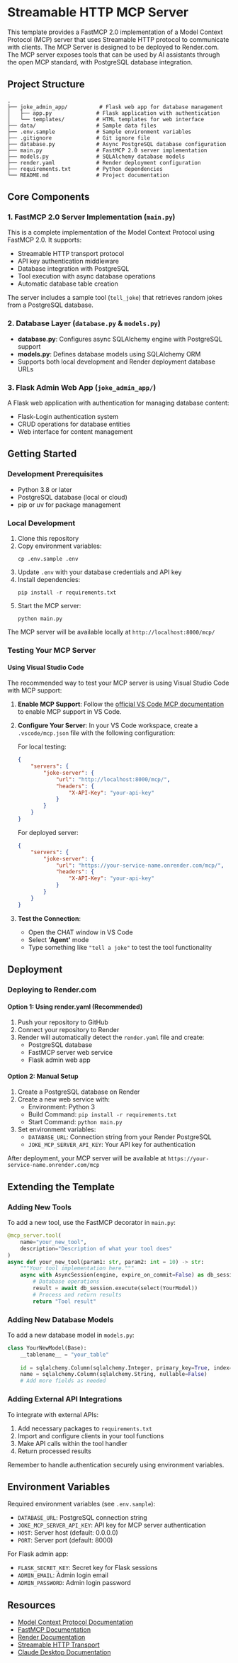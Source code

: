 # Streamable HTTP MCP Server

This template provides a FastMCP 2.0 implementation of a Model Context Protocol (MCP) server that uses Streamable HTTP protocol to communicate with clients. The MCP Server is designed to be deployed to Render.com. The MCP server exposes tools that can be used by AI assistants through the open MCP standard, with PostgreSQL database integration.

## Project Structure

```
.
├── joke_admin_app/          # Flask web app for database management
│   ├── app.py              # Flask application with authentication
│   └── templates/          # HTML templates for web interface
├── data/                   # Sample data files
├── .env.sample             # Sample environment variables
├── .gitignore              # Git ignore file
├── database.py             # Async PostgreSQL database configuration
├── main.py                 # FastMCP 2.0 server implementation
├── models.py               # SQLAlchemy database models
├── render.yaml             # Render deployment configuration
├── requirements.txt        # Python dependencies
└── README.md               # Project documentation
```

## Core Components

### 1. FastMCP 2.0 Server Implementation (`main.py`)

This is a complete implementation of the Model Context Protocol using FastMCP 2.0. It supports:

- Streamable HTTP transport protocol
- API key authentication middleware
- Database integration with PostgreSQL
- Tool execution with async database operations
- Automatic database table creation

The server includes a sample tool (`tell_joke`) that retrieves random jokes from a PostgreSQL database.

### 2. Database Layer (`database.py` & `models.py`)

- **database.py**: Configures async SQLAlchemy engine with PostgreSQL support
- **models.py**: Defines database models using SQLAlchemy ORM
- Supports both local development and Render deployment database URLs

### 3. Flask Admin Web App (`joke_admin_app/`)

A Flask web application with authentication for managing database content:
- Flask-Login authentication system
- CRUD operations for database entities
- Web interface for content management

## Getting Started

### Development Prerequisites

- Python 3.8 or later
- PostgreSQL database (local or cloud)
- pip or uv for package management

### Local Development

1. Clone this repository
2. Copy environment variables:
   ```
   cp .env.sample .env
   ```
3. Update `.env` with your database credentials and API key
4. Install dependencies:
   ```
   pip install -r requirements.txt
   ```
5. Start the MCP server:
   ```
   python main.py
   ```
   
The MCP server will be available locally at `http://localhost:8000/mcp/`

### Testing Your MCP Server

#### Using Visual Studio Code

The recommended way to test your MCP server is using Visual Studio Code with MCP support:

1. **Enable MCP Support**: Follow the [official VS Code MCP documentation](https://code.visualstudio.com/docs/copilot/chat/mcp-servers#_enable-mcp-support-in-vs-code) to enable MCP support in VS Code.

2. **Configure Your Server**: In your VS Code workspace, create a `.vscode/mcp.json` file with the following configuration:

   For local testing:
   ```json
   {
       "servers": {
           "joke-server": {
               "url": "http://localhost:8000/mcp/",
               "headers": {
                   "X-API-Key": "your-api-key"
               }
           }
       }
   }
   ```

   For deployed server:
   ```json
   {
       "servers": {
           "joke-server": {
               "url": "https://your-service-name.onrender.com/mcp/",
               "headers": {
                   "X-API-Key": "your-api-key"
               }
           }
       }
   }
   ```

3. **Test the Connection**: 
   - Open the CHAT window in VS Code
   - Select **'Agent'** mode
   - Type something like `"tell a joke"` to test the tool functionality


## Deployment

### Deploying to Render.com

#### Option 1: Using render.yaml (Recommended)

1. Push your repository to GitHub
2. Connect your repository to Render
3. Render will automatically detect the `render.yaml` file and create:
   - PostgreSQL database
   - FastMCP server web service
   - Flask admin web app

#### Option 2: Manual Setup

1. Create a PostgreSQL database on Render
2. Create a new web service with:
   - Environment: Python 3
   - Build Command: `pip install -r requirements.txt`
   - Start Command: `python main.py`
3. Set environment variables:
   - `DATABASE_URL`: Connection string from your Render PostgreSQL
   - `JOKE_MCP_SERVER_API_KEY`: Your API key for authentication

After deployment, your MCP server will be available at `https://your-service-name.onrender.com/mcp`

## Extending the Template

### Adding New Tools

To add a new tool, use the FastMCP decorator in `main.py`:

```python
@mcp_server.tool(
    name="your_new_tool",
    description="Description of what your tool does"
)
async def your_new_tool(param1: str, param2: int = 10) -> str:
    """Your tool implementation here."""
    async with AsyncSession(engine, expire_on_commit=False) as db_session:
        # Database operations
        result = await db_session.execute(select(YourModel))
        # Process and return results
        return "Tool result"
```

### Adding New Database Models

To add a new database model in `models.py`:

```python
class YourNewModel(Base):
    __tablename__ = "your_table"
    
    id = sqlalchemy.Column(sqlalchemy.Integer, primary_key=True, index=True, autoincrement=True)
    name = sqlalchemy.Column(sqlalchemy.String, nullable=False)
    # Add more fields as needed
```

### Adding External API Integrations

To integrate with external APIs:

1. Add necessary packages to `requirements.txt`
2. Import and configure clients in your tool functions
3. Make API calls within the tool handler
4. Return processed results

Remember to handle authentication securely using environment variables.

## Environment Variables

Required environment variables (see `.env.sample`):

- `DATABASE_URL`: PostgreSQL connection string
- `JOKE_MCP_SERVER_API_KEY`: API key for MCP server authentication
- `HOST`: Server host (default: 0.0.0.0)
- `PORT`: Server port (default: 8000)

For Flask admin app:
- `FLASK_SECRET_KEY`: Secret key for Flask sessions
- `ADMIN_EMAIL`: Admin login email
- `ADMIN_PASSWORD`: Admin login password

## Resources

- [Model Context Protocol Documentation](https://modelcontextprotocol.io/)
- [FastMCP Documentation](https://github.com/jlowin/fastmcp)
- [Render Documentation](https://render.com/docs)
- [Streamable HTTP Transport](https://modelcontextprotocol.io/specification/2025-03-26/basic/transports#streamable-http)
- [Claude Desktop Documentation](https://claude.ai/docs)